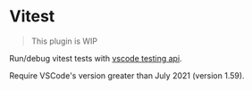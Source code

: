 # Vitest

> This plugin is WIP

Run/debug vitest tests with
[vscode testing api](https://code.visualstudio.com/api/extension-guides/testing).

Require VSCode's version greater than July 2021 (version 1.59).
